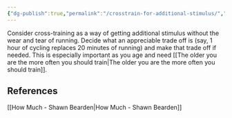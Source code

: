 ```yaml
---
{"dg-publish":true,"permalink":"/crosstrain-for-additional-stimulus/","created":"2021-11-23T20:58:59.000-05:00","updated":"2024-03-05T20:36:36.251-05:00"}
---
```



Consider cross-training as a way of getting additional stimulus without the wear and tear of running. Decide what an appreciable trade off is (say, 1 hour of cycling replaces 20 minutes of running) and make that trade off if needed. This is especially important as you age and need [[The older you are the more often you should train\|The older you are the more often you should train]].

## References

[[How Much - Shawn Bearden\|How Much - Shawn Bearden]]
